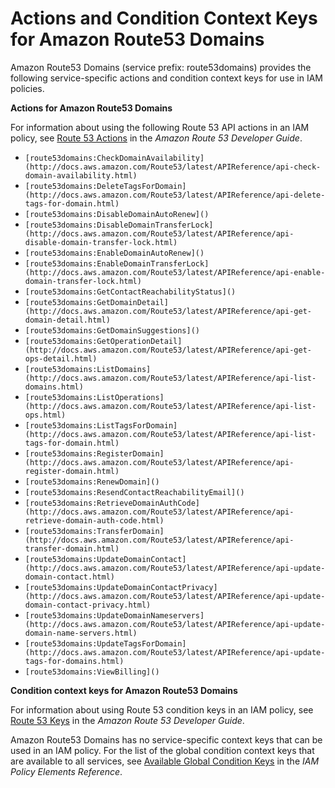 # Actions and Condition Context Keys for Amazon Route53 Domains<a name="list_route53domains"></a>

Amazon Route53 Domains \(service prefix: route53domains\) provides the following service\-specific actions and condition context keys for use in IAM policies\.

**Actions for Amazon Route53 Domains**

For information about using the following Route 53 API actions in an IAM policy, see [Route 53 Actions](http://docs.aws.amazon.com/Route53/latest/DeveloperGuide/UsingWithIAM.html#UsingWithRoute53_Actions) in the *Amazon Route 53 Developer Guide*\.
+ `[route53domains:CheckDomainAvailability](http://docs.aws.amazon.com/Route53/latest/APIReference/api-check-domain-availability.html)`
+ `[route53domains:DeleteTagsForDomain](http://docs.aws.amazon.com/Route53/latest/APIReference/api-delete-tags-for-domain.html)`
+ `[route53domains:DisableDomainAutoRenew]()`
+ `[route53domains:DisableDomainTransferLock](http://docs.aws.amazon.com/Route53/latest/APIReference/api-disable-domain-transfer-lock.html)`
+ `[route53domains:EnableDomainAutoRenew]()`
+ `[route53domains:EnableDomainTransferLock](http://docs.aws.amazon.com/Route53/latest/APIReference/api-enable-domain-transfer-lock.html)`
+ `[route53domains:GetContactReachabilityStatus]()`
+ `[route53domains:GetDomainDetail](http://docs.aws.amazon.com/Route53/latest/APIReference/api-get-domain-detail.html)`
+ `[route53domains:GetDomainSuggestions]()`
+ `[route53domains:GetOperationDetail](http://docs.aws.amazon.com/Route53/latest/APIReference/api-get-ops-detail.html)`
+ `[route53domains:ListDomains](http://docs.aws.amazon.com/Route53/latest/APIReference/api-list-domains.html)`
+ `[route53domains:ListOperations](http://docs.aws.amazon.com/Route53/latest/APIReference/api-list-ops.html)`
+ `[route53domains:ListTagsForDomain](http://docs.aws.amazon.com/Route53/latest/APIReference/api-list-tags-for-domain.html)`
+ `[route53domains:RegisterDomain](http://docs.aws.amazon.com/Route53/latest/APIReference/api-register-domain.html)`
+ `[route53domains:RenewDomain]()`
+ `[route53domains:ResendContactReachabilityEmail]()`
+ `[route53domains:RetrieveDomainAuthCode](http://docs.aws.amazon.com/Route53/latest/APIReference/api-retrieve-domain-auth-code.html)`
+ `[route53domains:TransferDomain](http://docs.aws.amazon.com/Route53/latest/APIReference/api-transfer-domain.html)`
+ `[route53domains:UpdateDomainContact](http://docs.aws.amazon.com/Route53/latest/APIReference/api-update-domain-contact.html)`
+ `[route53domains:UpdateDomainContactPrivacy](http://docs.aws.amazon.com/Route53/latest/APIReference/api-update-domain-contact-privacy.html)`
+ `[route53domains:UpdateDomainNameservers](http://docs.aws.amazon.com/Route53/latest/APIReference/api-update-domain-name-servers.html)`
+ `[route53domains:UpdateTagsForDomain](http://docs.aws.amazon.com/Route53/latest/APIReference/api-update-tags-for-domains.html)`
+ `[route53domains:ViewBilling]()`

**Condition context keys for Amazon Route53 Domains**

For information about using Route 53 condition keys in an IAM policy, see [Route 53 Keys](http://docs.aws.amazon.com/Route53/latest/DeveloperGuide/UsingWithIAM.html#Route53PolicyKeys) in the *Amazon Route 53 Developer Guide*\.

Amazon Route53 Domains has no service\-specific context keys that can be used in an IAM policy\. For the list of the global condition context keys that are available to all services, see [Available Global Condition Keys](reference_policies_condition-keys.md#AvailableKeys) in the *IAM Policy Elements Reference*\.